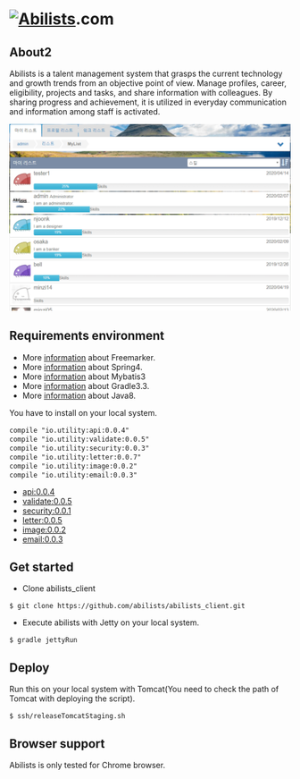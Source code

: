 # <a href="http://www.abilists.com" ><img src="https://github.com/minziappa/abilists_client/blob/master/src/main/webapp/static/apps/img/abilists/logo01.png" alt="Abilists"></a>.com

## About2
Abilists is a talent management system that grasps the current technology and growth trends from an objective point of view. Manage profiles, career, eligibility, projects and tasks, and share information with colleagues. By sharing progress and achievement, it is utilized in everyday communication and information among staff is activated.

![markdown](https://github.com/abilists/abilists_client/blob/master/doc/img/list01.gif)

## Requirements environment 
* More [information](http://freemarker.org) about Freemarker.
* More [information](http://projects.spring.io/spring-framework) about Spring4.
* More [information](http://blog.mybatis.org) about Mybatis3
* More [information](https://www.gradle.org) about Gradle3.3.
* More [information](https://hg.openjdk.java.net/jdk8u/jdk8u60/jdk/) about Java8.

You have to install on your local system.
```
compile "io.utility:api:0.0.4"
compile "io.utility:validate:0.0.5"
compile "io.utility:security:0.0.3"
compile "io.utility:letter:0.0.7"
compile "io.utility:image:0.0.2"
compile "io.utility:email:0.0.3"
```
* [api:0.0.4](https://github.com/abilists/api_utility)
* [validate:0.0.5](https://github.com/abilists/validate_utility)
* [security:0.0.1](https://github.com/abilists/api_security)
* [letter:0.0.5](https://github.com/abilists/letter_utility)
* [image:0.0.2](https://github.com/abilists/image_utility)
* [email:0.0.3](https://github.com/abilists/email_utility)

## Get started

* Clone abilists_client
```
$ git clone https://github.com/abilists/abilists_client.git
```

* Execute abilists with Jetty on your local system.
```
$ gradle jettyRun
```

## Deploy
Run this on your local system with Tomcat(You need to check the path of Tomcat with deploying the script).
```
$ ssh/releaseTomcatStaging.sh
```
## Browser support
Abilists is only tested for Chrome browser.
